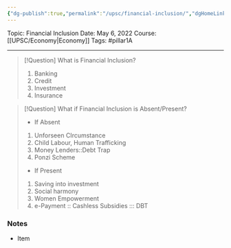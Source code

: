 ```yaml
---
{"dg-publish":true,"permalink":"/upsc/financial-inclusion/","dgHomeLink":true,"dgPassFrontmatter":false}
---
```


Topic: Financial Inclusion
Date: May 6, 2022
Course: [[UPSC/Economy|Economy]]
Tags: #pillar1A

---

> [!Question] What is Financial Inclusion?
> 1. Banking
> 2. Credit
> 3. Investment 
> 4. Insurance

> [!Question] What if Financial Inclusion is Absent/Present?
> - If Absent
> 1. Unforseen CIrcumstance
> 2. Child Labour, Human Trafficking 
> 3. Money Lenders::Debt Trap
> 4. Ponzi Scheme
> - If Present
> 1. Saving into investment
> 2. Social harmony 
> 3. Women Empowerment
> 4. e-Payment :: Cashless Subsidies ::: DBT




### Notes
- Item



